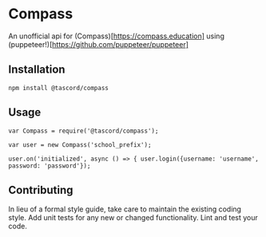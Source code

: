 Compass
=========

An unofficial api for (Compass)[https://compass.education] using (puppeteer!)[https://github.com/puppeteer/puppeteer]

## Installation

  `npm install @tascord/compass`

## Usage

    var Compass = require('@tascord/compass');

    var user = new Compass('school_prefix');
  
    user.on('initialized', async () => { user.login({username: 'username', password: 'password'});

## Contributing

In lieu of a formal style guide, take care to maintain the existing coding style. Add unit tests for any new or changed functionality. Lint and test your code.
